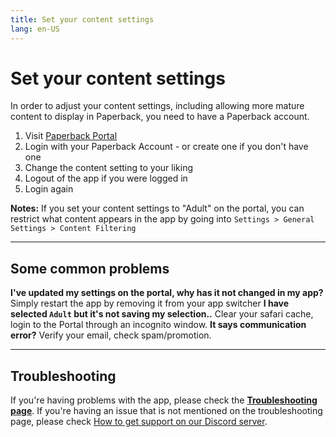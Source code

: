 ```yaml
---
title: Set your content settings
lang: en-US
---
```


# Set your content settings
In order to adjust your content settings, including allowing more mature content to display in Paperback, you need to have a Paperback account.

1. Visit [Paperback Portal](https://portal.paperback.moe/welcome)
1. Login with your Paperback Account - or create one if you don't have one
1. Change the content setting to your liking
1. Logout of the app if you were logged in
1. Login again

**Notes:** If you set your content settings to "Adult" on the portal, you can restrict what content appears in the app by going into `Settings > General Settings > Content Filtering`

---

## Some common problems
**I've updated my settings on the portal, why has it not changed in my app?**
Simply restart the app by removing it from your app switcher
**I have selected `Adult` but it's not saving my selection..**
Clear your safari cache, login to the Portal through an incognito window.
**It says communication error?**
Verify your email, check spam/promotion. 

---

## Troubleshooting
If you're having problems with the app, please check the **[Troubleshooting page](/help/faq/#troubleshooting)**. 
If you're having an issue that is not mentioned on the troubleshooting page, please check [How to get support on our Discord server](/help/guides/discord-support).
